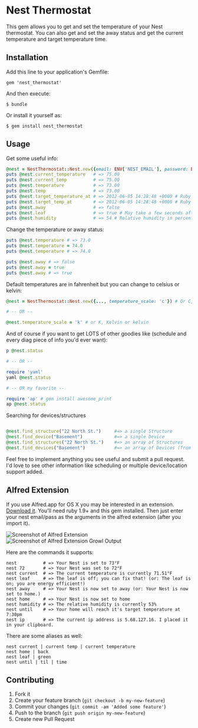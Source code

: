 # Nest Thermostat

This gem allows you to get and set the temperature of your Nest
thermostat. You can also get and set the away status and get the
current temperature and target temperature time.

## Installation

Add this line to your application's Gemfile:

    gem 'nest_thermostat'

And then execute:

    $ bundle

Or install it yourself as:

    $ gem install nest_thermostat

## Usage
Get some useful info:
```ruby
@nest = NestThermostat::Nest.new({email: ENV['NEST_EMAIL'], password: ENV['NEST_PASS']})
puts @nest.current_temperature   # => 75.00
puts @nest.current_temp          # => 75.00
puts @nest.temperature           # => 73.00
puts @nest.temp                  # => 73.00
puts @nest.target_temperature_at # => 2012-06-05 14:28:48 +0000 # Ruby date object or false
puts @nest.target_temp_at        # => 2012-06-05 14:28:48 +0000 # Ruby date object or false
puts @nest.away                  # => false
puts @nest.leaf                  # => true # May take a few seconds after a temp change
puts @nest.humidity              # => 54 # Relative humidity in percent
```

Change the temperature or away status:
```ruby
puts @nest.temperature # => 73.0
puts @nest.temperature = 74.0
puts @nest.temperature # => 74.0

puts @nest.away # => false
puts @nest.away = true
puts @nest.away # => true
```

Default temperatures are in fahrenheit but you can change to celsius or kelvin:
```ruby
@nest = NestThermostat::Nest.new({..., temperature_scale: 'c'}) # Or C, Celsius or celsius

# -- OR --

@nest.temperature_scale = 'k' # or K, Kelvin or kelvin
```

And of course if you want to get LOTS of other goodies like (schedule and every diag piece of info you'd ever want):
```ruby
p @nest.status

# -- OR --

require 'yaml'
yaml @nest.status

# -- OR my favorite --

require 'ap' # gem install awesome_print
ap @nest.status
```

Searching for devices/structures
```ruby

@nest.find_structure("22 North St.")     #=> a single Structure  
@nest.find_device("Basement")            #=> a single Device  
@nest.find_structures("22 North St.")    #=> an array of Structures
@nest.find_devices("Basement")           #=> an array of Devices (from all structures)

```


Feel free to implement anything you see useful and submit a pull
request. I'd love to see other information like scheduling or multiple
device/location support added.


## Alfred Extension

If you use Alfred.app for OS X you may be interested in an extension.
[Download it](http://erc.bz/HtOe). You'll need ruby 1.9+ and this gem
installed. Then just enter your nest email/pass as the arguments in the
alfred extension (after you import it).

![Screenshot of Alfred Extension](http://erc.bz/H9Hm/Image%202012.06.05%202:18:56%20PM.png) ![Screenshot of Alfred Extension Growl Output](http://erc.bz/H97m/Image%202012.06.05%202:34:49%20PM.png)


Here are the commands it supports:
```
nest          # => Your Nest is set to 73°F
nest 72       # => Your Nest was set to 72°F
nest current  # => The current temperature is currently 71.51°F
nest leaf     # => The leaf is off; you can fix that! (or: The leaf is on; you are energy efficient!)
nest away     # => Your Nest is now set to away (or: Your Nest is now set to home.)
nest home     # => Your Nest is now set to home
nest humidity # => The relative humidity is currently 53%
nest until    # => Your home will reach it's target temperature at 7:30pm
nest ip       # => The current ip address is 5.68.127.16. I placed it in your clipboard.
```

There are some aliases as well:
```
nest current | current temp | current temperature
nest home | back
nest leaf | green
nest until | til | time
```

## Contributing

1. Fork it
2. Create your feature branch (`git checkout -b my-new-feature`)
3. Commit your changes (`git commit -am 'Added some feature'`)
4. Push to the branch (`git push origin my-new-feature`)
5. Create new Pull Request
